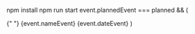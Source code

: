 npm install
npm run start
event.plannedEvent === planned && (
<tr key={event._id}>
<td>
{" "}
<Link to={`./event/${event._id}`}> {event.nameEvent}</Link>
</td>
<td>{event.dateEvent} </td>
</tr>
)
